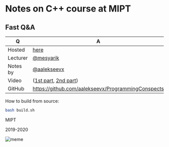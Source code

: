 # Notes on C++ course at MIPT

## Fast Q&A
| Q         | A
|-----------|----------------------------------------------------------------------------------------------------------------------------------------------------------------------------------------------------|
| Hosted    | [here](https://conspects.alekseev.tk/cpp)                                                                                                                                                          |
| Lecturer  | [@mesyarik](https://github.com/mesyarik/)                                                                                   
| Notes by  | [@aalekseevx](https:/alekseev.tk)                                                                                                                                                                  |
| Video     | ([1st part](https://www.youtube.com/watch?v=sBBuVIKClkk&list=PL4_hYwCyhAva0Djym1Fa1_mexV9Cb7-BH), [2nd part](https://www.youtube.com/watch?v=Hywp-92uvfo&list=PL4_hYwCyhAvYn9QJJUb1WjHuhG3ojyuHL)) |
| GitHub    | https://github.com/aalekseevx/ProgrammingConspects                                                                                                                                                 |

How to build from source:
```sh
bash build.sh
```

MIPT

2019-2020

![meme](img/meme.jpg)
